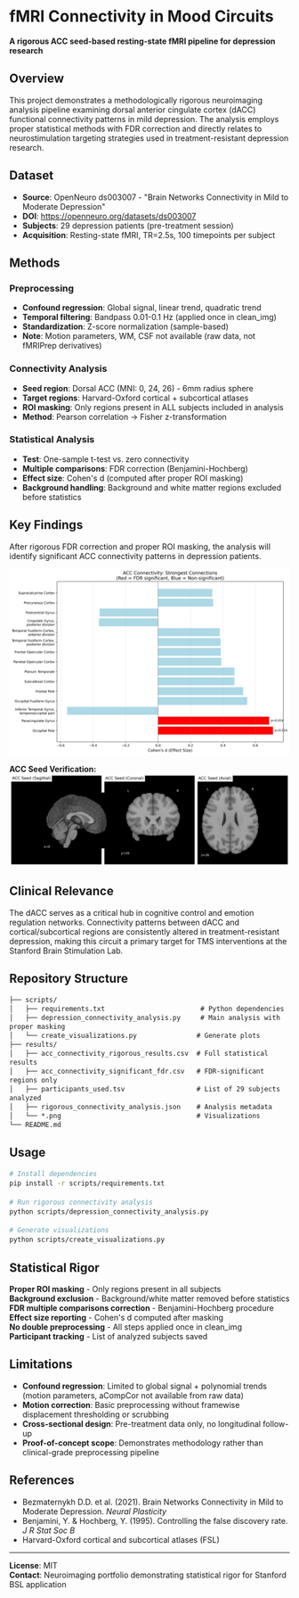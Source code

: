 # fMRI Connectivity in Mood Circuits

**A rigorous ACC seed-based resting-state fMRI pipeline for depression research**

## Overview

This project demonstrates a methodologically rigorous neuroimaging analysis pipeline examining dorsal anterior cingulate cortex (dACC) functional connectivity patterns in mild depression. The analysis employs proper statistical methods with FDR correction and directly relates to neurostimulation targeting strategies used in treatment-resistant depression research.

## Dataset

- **Source**: OpenNeuro ds003007 - "Brain Networks Connectivity in Mild to Moderate Depression"
- **DOI**: https://openneuro.org/datasets/ds003007
- **Subjects**: 29 depression patients (pre-treatment session)
- **Acquisition**: Resting-state fMRI, TR=2.5s, 100 timepoints per subject

## Methods

### Preprocessing
- **Confound regression**: Global signal, linear trend, quadratic trend
- **Temporal filtering**: Bandpass 0.01-0.1 Hz (applied once in clean_img)
- **Standardization**: Z-score normalization (sample-based)
- **Note**: Motion parameters, WM, CSF not available (raw data, not fMRIPrep derivatives)

### Connectivity Analysis
- **Seed region**: Dorsal ACC (MNI: 0, 24, 26) - 6mm radius sphere
- **Target regions**: Harvard-Oxford cortical + subcortical atlases
- **ROI masking**: Only regions present in ALL subjects included in analysis
- **Method**: Pearson correlation → Fisher z-transformation

### Statistical Analysis
- **Test**: One-sample t-test vs. zero connectivity
- **Multiple comparisons**: FDR correction (Benjamini-Hochberg)
- **Effect size**: Cohen's d (computed after proper ROI masking)
- **Background handling**: Background and white matter regions excluded before statistics

## Key Findings

After rigorous FDR correction and proper ROI masking, the analysis will identify significant ACC connectivity patterns in depression patients.

![ACC Connectivity Results](results/acc_connectivity_results.png)

**ACC Seed Verification:**
![ACC Seed Mask](results/acc_seed_mask.png)

## Clinical Relevance

The dACC serves as a critical hub in cognitive control and emotion regulation networks. Connectivity patterns between dACC and cortical/subcortical regions are consistently altered in treatment-resistant depression, making this circuit a primary target for TMS interventions at the Stanford Brain Stimulation Lab.

## Repository Structure

```
├── scripts/
│   ├── requirements.txt                        # Python dependencies
│   ├── depression_connectivity_analysis.py     # Main analysis with proper masking
│   └── create_visualizations.py               # Generate plots
├── results/
│   ├── acc_connectivity_rigorous_results.csv  # Full statistical results
│   ├── acc_connectivity_significant_fdr.csv   # FDR-significant regions only
│   ├── participants_used.tsv                  # List of 29 subjects analyzed
│   ├── rigorous_connectivity_analysis.json    # Analysis metadata
│   └── *.png                                  # Visualizations
└── README.md
```

## Usage

```bash
# Install dependencies
pip install -r scripts/requirements.txt

# Run rigorous connectivity analysis
python scripts/depression_connectivity_analysis.py

# Generate visualizations
python scripts/create_visualizations.py
```

## Statistical Rigor

**Proper ROI masking** - Only regions present in all subjects  
**Background exclusion** - Background/white matter removed before statistics  
**FDR multiple comparisons correction** - Benjamini-Hochberg procedure  
**Effect size reporting** - Cohen's d computed after masking  
**No double preprocessing** - All steps applied once in clean_img  
**Participant tracking** - List of analyzed subjects saved  

## Limitations

- **Confound regression**: Limited to global signal + polynomial trends (motion parameters, aCompCor not available from raw data)
- **Motion correction**: Basic preprocessing without framewise displacement thresholding or scrubbing
- **Cross-sectional design**: Pre-treatment data only, no longitudinal follow-up
- **Proof-of-concept scope**: Demonstrates methodology rather than clinical-grade preprocessing pipeline

## References

- Bezmaternykh D.D. et al. (2021). Brain Networks Connectivity in Mild to Moderate Depression. *Neural Plasticity*
- Benjamini, Y. & Hochberg, Y. (1995). Controlling the false discovery rate. *J R Stat Soc B*
- Harvard-Oxford cortical and subcortical atlases (FSL)

---

**License**: MIT  
**Contact**: Neuroimaging portfolio demonstrating statistical rigor for Stanford BSL application
